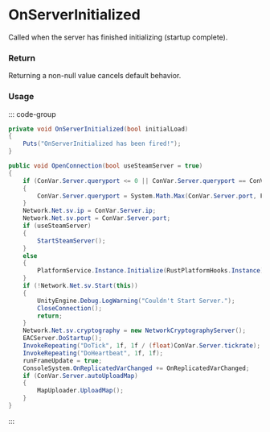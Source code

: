 # OnServerInitialized
<Badge type="info" text="Global"/>[<Badge type="danger" text="Carbon Compatible"/>](https://github.com/CarbonCommunity/Carbon)[<Badge type="warning" text="Oxide Compatible"/>](https://github.com/OxideMod/Oxide.Rust)<Badge type="info" text="Static"/><Badge type="info" text=" IgnoreChecksum"/>
Called when the server has finished initializing (startup complete).

### Return
Returning a non-null value cancels default behavior.

### Usage
::: code-group
```csharp [Example]
private void OnServerInitialized(bool initialLoad)
{
	Puts("OnServerInitialized has been fired!");
}
```
```csharp [Source — Assembly-CSharp @ ServerMgr]
public void OpenConnection(bool useSteamServer = true)
{
	if (ConVar.Server.queryport <= 0 || ConVar.Server.queryport == ConVar.Server.port)
	{
		ConVar.Server.queryport = System.Math.Max(ConVar.Server.port, Facepunch.RCon.Port) + 1;
	}
	Network.Net.sv.ip = ConVar.Server.ip;
	Network.Net.sv.port = ConVar.Server.port;
	if (useSteamServer)
	{
		StartSteamServer();
	}
	else
	{
		PlatformService.Instance.Initialize(RustPlatformHooks.Instance);
	}
	if (!Network.Net.sv.Start(this))
	{
		UnityEngine.Debug.LogWarning("Couldn't Start Server.");
		CloseConnection();
		return;
	}
	Network.Net.sv.cryptography = new NetworkCryptographyServer();
	EACServer.DoStartup();
	InvokeRepeating("DoTick", 1f, 1f / (float)ConVar.Server.tickrate);
	InvokeRepeating("DoHeartbeat", 1f, 1f);
	runFrameUpdate = true;
	ConsoleSystem.OnReplicatedVarChanged += OnReplicatedVarChanged;
	if (ConVar.Server.autoUploadMap)
	{
		MapUploader.UploadMap();
	}
}

```
:::
